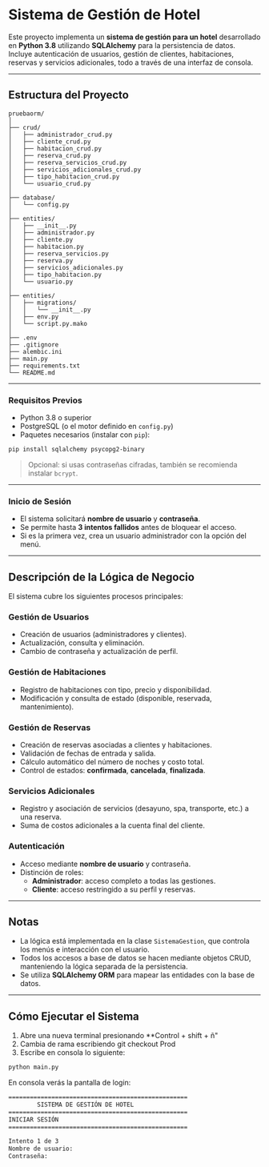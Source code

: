 # Sistema de Gestión de Hotel  

Este proyecto implementa un **sistema de gestión para un hotel** desarrollado en **Python 3.8** utilizando **SQLAlchemy** para la persistencia de datos.  
Incluye autenticación de usuarios, gestión de clientes, habitaciones, reservas y servicios adicionales, todo a través de una interfaz de consola.

---

## Estructura del Proyecto

```
pruebaorm/
│
├── crud/                         
│   ├── administrador_crud.py
│   ├── cliente_crud.py
│   ├── habitacion_crud.py
│   ├── reserva_crud.py
│   ├── reserva_servicios_crud.py
│   ├── servicios_adicionales_crud.py
│   ├── tipo_habitacion_crud.py
│   └── usuario_crud.py
│
├── database/                     
│   └── config.py                 
│
├── entities/                     
│   ├── __init__.py
│   ├── administrador.py
│   ├── cliente.py
│   ├── habitacion.py
│   ├── reserva_servicios.py
│   ├── reserva.py
│   ├── servicios_adicionales.py
│   ├── tipo_habitacion.py
│   └── usuario.py
│
├── entities/
│   ├── migrations/
│   │   └── __init__.py
│   ├── env.py
│   └── script.py.mako
│               
├── .env
├── .gitignore 
├── alembic.ini
├── main.py  
├── requirements.txt  
└── README.md                     
```

---

### Requisitos Previos
- Python 3.8 o superior  
- PostgreSQL (o el motor definido en `config.py`)  
- Paquetes necesarios (instalar con `pip`):

```bash
pip install sqlalchemy psycopg2-binary
```

> Opcional: si usas contraseñas cifradas, también se recomienda instalar `bcrypt`.


---

### Inicio de Sesión
- El sistema solicitará **nombre de usuario** y **contraseña**.  
- Se permite hasta **3 intentos fallidos** antes de bloquear el acceso.  
- Si es la primera vez, crea un usuario administrador con la opción del menú.

---

## Descripción de la Lógica de Negocio

El sistema cubre los siguientes procesos principales:

### Gestión de Usuarios
- Creación de usuarios (administradores y clientes).  
- Actualización, consulta y eliminación.  
- Cambio de contraseña y actualización de perfil.  

### Gestión de Habitaciones
- Registro de habitaciones con tipo, precio y disponibilidad.  
- Modificación y consulta de estado (disponible, reservada, mantenimiento).  

### Gestión de Reservas
- Creación de reservas asociadas a clientes y habitaciones.  
- Validación de fechas de entrada y salida.  
- Cálculo automático del número de noches y costo total.  
- Control de estados: **confirmada**, **cancelada**, **finalizada**.  

### Servicios Adicionales
- Registro y asociación de servicios (desayuno, spa, transporte, etc.) a una reserva.  
- Suma de costos adicionales a la cuenta final del cliente.  

### Autenticación
- Acceso mediante **nombre de usuario** y contraseña.  
- Distinción de roles:  
  - **Administrador**: acceso completo a todas las gestiones.  
  - **Cliente**: acceso restringido a su perfil y reservas.  

---

## Notas
- La lógica está implementada en la clase `SistemaGestion`, que controla los menús e interacción con el usuario.  
- Todos los accesos a base de datos se hacen mediante objetos CRUD, manteniendo la lógica separada de la persistencia.  
- Se utiliza **SQLAlchemy ORM** para mapear las entidades con la base de datos. 

---

## Cómo Ejecutar el Sistema
1. Abre una nueva terminal presionando **Control + shift + ñ"
2. Cambia de rama escribiendo git checkout Prod
3. Escribe en consola lo siguiente:

```bash
python main.py
```

En consola verás la pantalla de login:

```bash
==================================================
        SISTEMA DE GESTIÓN DE HOTEL
==================================================
INICIAR SESIÓN
==================================================

Intento 1 de 3
Nombre de usuario:
Contraseña:
```